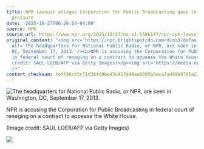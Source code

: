 ```yaml
---
title: NPR lawsuit alleges Corporation for Public Broadcasting gave in to political
  pressure
date: '2025-10-27T06:26:54-04:00'
source: NPR
source_url: https://www.npr.org/2025/10/27/nx-s1-5586147/npr-cpb-lawsuit-political-pressure
original_content: "<img src='https://npr.brightspotcdn.com/dims3/default/strip/false/crop/2980x1978+0+0/resize/2980x1978!/?url=http%3A%2F%2Fnpr-brightspot.s3.amazonaws.com%2F5f%2Fb6%2Fa5dea3824553b1604439d6759c32%2Fgettyimages-180967640.jpg'
  alt='The headquarters for National Public Radio, or NPR, are seen in Washington,
  DC, September 17, 2013.'/><p>NPR is accusing the Corporation for Public Broadcasting
  in federal court of reneging on a contract to appease the White House.</p><p>(Image
  credit: SAUL LOEB/AFP via Getty Images)</p><img src='https://media.npr.org/include/images/tracking/npr-rss-pixel.png?story=nx-s1-5586147'
  />"
content_checksum: feff46cb5c71d36fd9bed3a417d48aa8695b8aca7ad99b0781a23f3fefe8857a
---
```


 ![The headquarters for National Public Radio, or NPR, are seen in Washington, DC, September 17, 2013.](https://npr.brightspotcdn.com/dims3/default/strip/false/crop/2980x1978+0+0/resize/2980x1978!/?url=http%3A%2F%2Fnpr-brightspot.s3.amazonaws.com%2F5f%2Fb6%2Fa5dea3824553b1604439d6759c32%2Fgettyimages-180967640.jpg)

NPR is accusing the Corporation for Public Broadcasting in federal court of reneging on a contract to appease the White House.

(Image credit: SAUL LOEB/AFP via Getty Images)

 ![](https://media.npr.org/include/images/tracking/npr-rss-pixel.png?story=nx-s1-5586147)